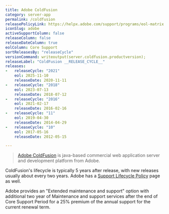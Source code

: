 ```yaml
---
title: Adobe ColdFusion
category: server-app
permalink: /coldfusion
releasePolicyLink: https://helpx.adobe.com/support/programs/eol-matrix.html
iconSlug: adobe
activeSupportColumn: false
releaseColumn: false
releaseDateColumn: true
eolColumn: Core Support
sortReleasesBy: "releaseCycle"
versionCommand: writeoutput(server.coldfusion.productversion);
releaseLabel: "ColdFusion __RELEASE_CYCLE__"
releases:
-   releaseCycle: "2021"
    eol: 2025-11-10
    releaseDate: 2020-11-11
-   releaseCycle: "2018"
    eol: 2023-07-13
    releaseDate: 2018-07-12
-   releaseCycle: "2016"
    eol: 2021-02-17
    releaseDate: 2016-02-16
-   releaseCycle: "11"
    eol: 2019-04-30
    releaseDate: 2014-04-29
-   releaseCycle: "10"
    eol: 2017-05-16
    releaseDate: 2012-05-15

---
```


> [Adobe ColdFusion](https://endoflife.date/coldfusion) is java-based commercial web application server and development platform from Adobe.

ColdFusion's lifecycle is typically 5 years after release, with new releases usually about every two years. Adobe has a [Support Lifecycle Policy](https://helpx.adobe.com/x-productkb/policy-pricing/policy_enterprise_lifecycle.html) page as well.

Adobe provides an "Extended maintenance and support" option with additional two year of Maintenance and support services after the end of Core Support Period for a 25% premium of the annual support for the current renewal term.
